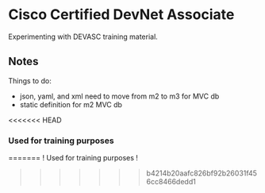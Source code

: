 # Cisco Certified DevNet Associate
Experimenting with DEVASC training material.

## Notes
Things to do:
  - json, yaml, and xml need to move from m2 to m3 for MVC db
  - static definition for m2 MVC db

<<<<<<< HEAD
### Used for training purposes

=======
! Used for training purposes !
>>>>>>> b4214b20aafc826bf92b26031f456cc8466dedd1
